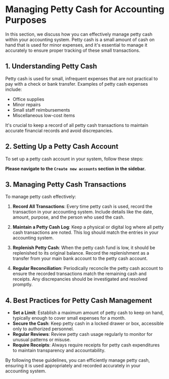 # Managing Petty Cash for Accounting Purposes

In this section, we discuss how you can effectively manage petty cash within your accounting system. Petty cash is a small amount of cash on hand that is used for minor expenses, and it's essential to manage it accurately to ensure proper tracking of these small transactions.

## 1. Understanding Petty Cash

Petty cash is used for small, infrequent expenses that are not practical to pay with a check or bank transfer. Examples of petty cash expenses include:

- Office supplies
- Minor repairs
- Small staff reimbursements
- Miscellaneous low-cost items

It's crucial to keep a record of all petty cash transactions to maintain accurate financial records and avoid discrepancies.

## 2. Setting Up a Petty Cash Account

To set up a petty cash account in your system, follow these steps:

**Please navigate to the `Create new accounts` section in the sidebar.**

## 3. Managing Petty Cash Transactions

To manage petty cash effectively:

1. **Record All Transactions**: Every time petty cash is used, record the transaction in your accounting system. Include details like the date, amount, purpose, and the person who used the cash.

2. **Maintain a Petty Cash Log**: Keep a physical or digital log where all petty cash transactions are noted. This log should match the entries in your accounting system.

3. **Replenish Petty Cash**: When the petty cash fund is low, it should be replenished to its original balance. Record the replenishment as a transfer from your main bank account to the petty cash account.

4. **Regular Reconciliation**: Periodically reconcile the petty cash account to ensure the recorded transactions match the remaining cash and receipts. Any discrepancies should be investigated and resolved promptly.

## 4. Best Practices for Petty Cash Management

- **Set a Limit**: Establish a maximum amount of petty cash to keep on hand, typically enough to cover small expenses for a month.
- **Secure the Cash**: Keep petty cash in a locked drawer or box, accessible only to authorized personnel.
- **Regular Reviews**: Review petty cash usage regularly to monitor for unusual patterns or misuse.
- **Require Receipts**: Always require receipts for petty cash expenditures to maintain transparency and accountability.

By following these guidelines, you can efficiently manage petty cash, ensuring it is used appropriately and recorded accurately in your accounting system.


